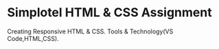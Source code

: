 # Simplotel HTML & CSS Assignment
Creating Responsive HTML & CSS.
Tools & Technology(VS Code,HTML,CSS).


